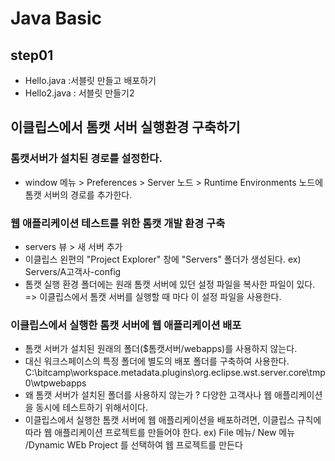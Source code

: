 # Java Basic
## step01
- Hello.java :서블릿 만들고 배포하기
- Hello2.java : 서블릿 만들기2

## 이클립스에서 톰캣 서버 실행환경 구축하기
### 톰캣서버가 설치된 경로를 설정한다.
- window 메뉴 > Preferences > Server 노드 > Runtime Environments 노드에
  톰캣 서버의 경로를 추가한다.
### 웹 애플리케이션 테스트를 위한 톰캣 개발 환경 구축
- servers 뷰 > 새 서버 추가
- 이클립스 왼편의 "Project Explorer" 창에 "Servers" 폴더가 생성된다.
  ex) Servers/A고객사-config
- 톰캣 실행 환경 폴더에는 원래 톰캣 서버에 있던 설정 파일을 복사한 파일이 있다.
  => 이클립스에서 톰캣 서버를 실행할 때 마다 이 설정 파일을 사용한다.
  
### 이클립스에서 실행한 톰캣 서버에 웹 애플리케이션 배포
- 톰캣 서버가 설치된 원래의 폴더($톰캣서버/webapps)를 사용하지 않는다.
- 대신 워크스페이스의 특정 폴더에 별도의 배포 폴더를 구축하여 사용한다.
  C:\bitcamp\workspace\.metadata\.plugins\org.eclipse.wst.server.core\tmp0\wtpwebapps
- 왜 톰캣 서버가 설치된 폴더를 사용하지 않는가 ?
  다양한 고객사나 웹 애플리케이션을 동시에 테스트하기 위해서이다.
- 이클립스에서 실행한 톰캣 서버에 웹 애플리케이션을 배포하려면,
  이클립스 규칙에 따라 웹 애플리케이션 프로젝트를 만들어야 한다.
  ex) File 메뉴/ New 메뉴 /Dynamic WEb Project 를 선택하여 웹 프로젝트를 만든다